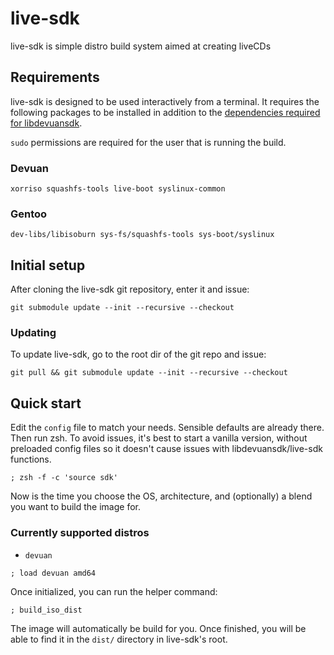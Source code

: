 live-sdk
========

live-sdk is simple distro build system aimed at creating liveCDs

## Requirements

live-sdk is designed to be used interactively from a terminal.
It requires the following packages to be installed in addition to the
[dependencies required for libdevuansdk](https://github.com/parazyd/libdevuansdk/blob/master/README.md#requirements).

`sudo` permissions are required for the user that is running the build.

### Devuan

```
xorriso squashfs-tools live-boot syslinux-common
```

### Gentoo

```
dev-libs/libisoburn sys-fs/squashfs-tools sys-boot/syslinux
```

## Initial setup

After cloning the live-sdk git repository, enter it and issue:

```
git submodule update --init --recursive --checkout
```

### Updating

To update live-sdk, go to the root dir of the git repo and issue:

```
git pull && git submodule update --init --recursive --checkout
```

## Quick start

Edit the `config` file to match your needs. Sensible defaults are
already there. Then run zsh. To avoid issues, it's best to start a
vanilla version, without preloaded config files so it doesn't cause
issues with libdevuansdk/live-sdk functions.

```
; zsh -f -c 'source sdk'
```

Now is the time you choose the OS, architecture, and (optionally) a
blend you want to build the image for.

### Currently supported distros

* `devuan`

```
; load devuan amd64
```

Once initialized, you can run the helper command:

```
; build_iso_dist
```

The image will automatically be build for you. Once finished, you will be
able to find it in the `dist/` directory in live-sdk's root.
